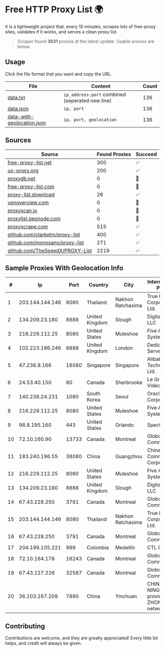 
# Free HTTP Proxy List 🌍

It is a lightweight project that, every 10 minutes, scrapes lots of free-proxy sites, validates if it works, and serves a clean proxy list.


> Scraper found **3931** proxies at the latest update. Usable proxies are below.

## Usage

Click the file format that you want and copy the URL.


|File|Content|Count|
|----|-------|-----|
|[data.txt](https://raw.githubusercontent.com/themiralay/Proxy-List-World/master/data.txt)|`ip_address:port` combined (seperated new line)|136|
|[data.json](https://raw.githubusercontent.com/themiralay/Proxy-List-World/master/data.json)|`ip, port`|136|
|[data-with-geolocation.json](https://raw.githubusercontent.com/themiralay/Proxy-List-World/master/data-with-geolocation.json)|`ip, port, geolocation`|136|

## Sources

|Source|Found Proxies|Succeed|
|------|-------------|-------|
|[free-proxy-list.net](https://free-proxy-list.net)|300|✅|
|[us-proxy.org](https://www.us-proxy.org)|200|✅|
|[proxydb.net](http://proxydb.net)|0|🚫|
|[free-proxy-list.com](https://free-proxy-list.com/?page=&port=&type%5B%5D=http&type%5B%5D=https&up_time=0&search=Search)|0|🚫|
|[proxy-list.download](https://www.proxy-list.download/HTTP)|26|✅|
|[vpnoverview.com](https://vpnoverview.com/privacy/anonymous-browsing/free-proxy-servers)|0|🚫|
|[proxyscan.io](https://www.proxyscan.io)|0|🚫|
|[proxylist.geonode.com](https://proxylist.geonode.com/api/proxy-list?limit=300&page=1&sort_by=lastChecked&sort_type=desc&protocols=http,https)|0|🚫|
|[proxyscrape.com](https://api.proxyscrape.com/v2/?request=displayproxies&protocol=http&timeout=10000&country=all&ssl=all&anonymity=all)|515|✅|
|[github.com/clarketm/proxy-list](https://raw.githubusercontent.com/clarketm/proxy-list/master/proxy-list-raw.txt)|400|✅|
|[github.com/monosans/proxy-list](https://raw.githubusercontent.com/monosans/proxy-list/main/proxies/http.txt)|271|✅|
|[github.com/TheSpeedX/PROXY-List](https://raw.githubusercontent.com/TheSpeedX/PROXY-List/master/http.txt)|2219|✅|


## Sample Proxies With Geolocation Info

|#|Ip|Port|Country|City|Internet Service Provider|
|-|--|----|-------|----|-------------------------|
|1|203.144.144.146|8080|Thailand|Nakhon Ratchasima|True Internet Corporation CO. Ltd.|
|2|134.209.23.180|8888|United Kingdom|Slough|DigitalOcean, LLC|
|3|216.229.112.25|8080|United States|Muleshoe|Five Area Systems, LLC|
|4|102.223.186.246|8888|United Kingdom|London|Dedicated Servers|
|5|47.236.8.166|18080|Singapore|Singapore|Alibaba (US) Technology Co., Ltd.|
|6|24.53.40.150|80|Canada|Sherbrooke|Le Groupe Videotron Ltee|
|7|140.238.24.231|1080|South Korea|Seoul|Oracle Corporation|
|8|216.229.112.25|8080|United States|Muleshoe|Five Area Systems, LLC|
|9|98.8.195.160|443|United States|Orlando|Spectrum|
|10|72.10.160.90|13733|Canada|Montreal|GloboTech Communications|
|11|183.240.196.55|38080|China|Guangzhou|China Mobile Communications Corporation|
|12|216.229.112.25|8080|United States|Muleshoe|Five Area Systems, LLC|
|13|134.209.23.180|8888|United Kingdom|Slough|DigitalOcean, LLC|
|14|67.43.228.250|3791|Canada|Montreal|GloboTech Communications|
|15|203.144.144.146|8080|Thailand|Nakhon Ratchasima|True Internet Corporation CO. Ltd.|
|16|67.43.228.250|3791|Canada|Montreal|GloboTech Communications|
|17|204.199.105.221|999|Colombia|Medellín|CTL Colombia|
|18|72.10.164.178|16243|Canada|Montreal|GloboTech Communications|
|19|67.43.227.226|32587|Canada|Montreal|GloboTech Communications|
|20|36.103.167.209|7890|China|Yinchuan|CHINANET NINGXIA province ZHONGWEI IDC network|



## Contributing

Contributions are welcome, and they are greatly appreciated! Every
little bit helps, and credit will always be given.

